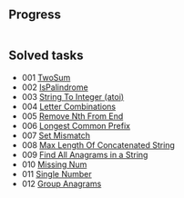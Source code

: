 <p align="center">
  <img src="https://upload.wikimedia.org/wikipedia/commons/0/0a/LeetCode_Logo_black_with_text.svg" alt="">
</p>

## Progress

<p align="center">
  <img src="https://leetcard.jacoblin.cool/protomorphine?theme=light&font=Rubik&ext=heatmap" alt="">
</p>

## Solved tasks
- 001 [TwoSum](src/two_sum.cpp)
- 002 [IsPalindrome](src/is_palindrome.cpp)
- 003 [String To Integer (atoi)](src/string_to_integer.cpp)
- 004 [Letter Combinations](src/letter_combination.cpp)
- 005 [Remove Nth From End](src/remove_nth_from_end.cpp)
- 006 [Longest Common Prefix](src/longest_common_prefix.cpp)
- 007 [Set Mismatch](src/set_mismatch.cpp)
- 008 [Max Length Of Concatenated String](src/max_length_of_concatenated_string_with_unique_chars.cpp)
- 009 [Find All Anagrams in a String](src/find_all_anagrams_in_string.cpp)
- 010 [Missing Num](src/missing_number.cpp)
- 011 [Single Number](src/single_number.cpp)
- 012 [Group Anagrams](src/group_anagrams.cpp)